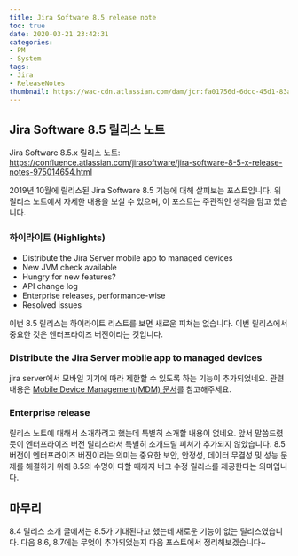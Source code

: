 ```yaml
---
title: Jira Software 8.5 release note
toc: true
date: 2020-03-21 23:42:31
categories:
- PM
- System
tags:
- Jira
- ReleaseNotes
thumbnail: https://wac-cdn.atlassian.com/dam/jcr:fa01756d-6dcc-45d1-83ab-696fbfeb074f/Jira-icon-blue.svg?cdnVersion=696
---
```


## Jira Software 8.5 릴리스 노트

Jira Software 8.5.x 릴리스 노트: <https://confluence.atlassian.com/jirasoftware/jira-software-8-5-x-release-notes-975014654.html>

2019년 10월에 릴리스된 Jira Software 8.5 기능에 대해 살펴보는 포스트입니다.
위 릴리스 노트에서 자세한 내용을 보실 수 있으며, 이 포스트는 주관적인 생각을 담고 있습니다.

### 하이라이트 (Highlights)

- Distribute the Jira Server mobile app to managed devices
- New JVM check available
- Hungry for new features?
- API change log
- Enterprise releases, performance-wise
- Resolved issues

이번 8.5 릴리스는 하이라이트 리스트를 보면 새로운 피쳐는 없습니다.
이번 릴리스에서 중요한 것은 엔터프라이즈 버전이라는 것입니다.

### Distribute the Jira Server mobile app to managed devices

jira server에서 모바일 기기에 따라 제한할 수 있도록 하는 기능이 추가되었네요.
관련 내용은 [Mobile Device Management(MDM) 문서](https://confluence.atlassian.com/jirasoftwareserver/mobile-device-management-mdm-979410052.html)를 참고해주세요.

### Enterprise release

릴리스 노트에 대해서 소개하려고 했는데 특별히 소개할 내용이 없네요.
앞서 말씀드렸듯이 엔터프라이즈 버전 릴리스라서 특별히 소개드릴 피쳐가 추가되지 않았습니다.
8.5 버전이 엔터프라이즈 버전이라는 의미는 중요한 보안, 안정성, 데이터 무결성 및 성능 문제를 해결하기 위해 8.5의 수명이 다할 때까지 버그 수정 릴리스를 제공한다는 의미입니다.

## 마무리

8.4 릴리스 소개 글에서는 8.5가 기대된다고 했는데 새로운 기능이 없는 릴리스였습니다.
다음 8.6, 8.7에는 무엇이 추가되었는지 다음 포스트에서 정리해보겠습니다~

